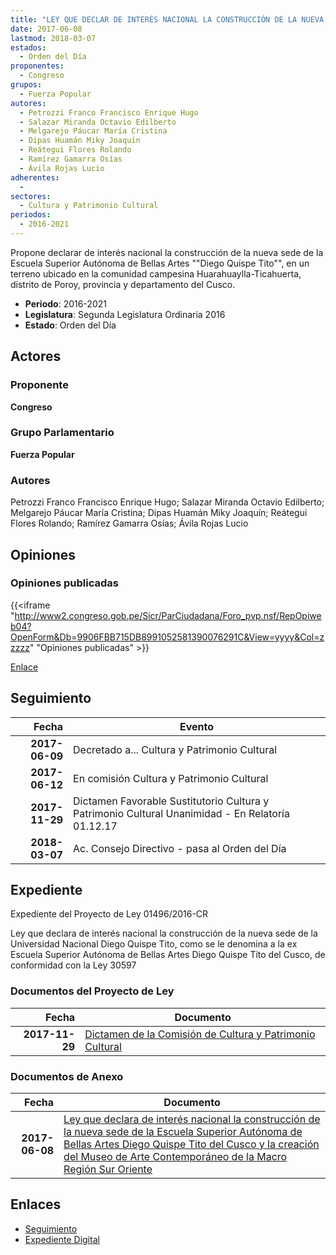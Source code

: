 ```yaml
---
title: "LEY QUE DECLAR DE INTERÉS NACIONAL LA CONSTRUCCIÓN DE LA NUEVA SEDE DE LA ESCUELA SUPERIOR AUTÓNOMA DE BELLAS ARTES 'DIEGO QUISPE TITO' DEL CUSCO Y LA CREACIÓN DEL MUSEO DE ARTE CONTEMPORÁNEO DE LA MACRO REGIÓN SUR ORIENTE"
date: 2017-06-08
lastmod: 2018-03-07
estados: 
  - Orden del Día
proponentes: 
  - Congreso
grupos: 
  - Fuerza Popular
autores: 
  - Petrozzi Franco Francisco Enrique Hugo
  - Salazar Miranda Octavio Edilberto
  - Melgarejo Páucar María Cristina
  - Dipas Huamán Miky Joaquín
  - Reátegui Flores Rolando
  - Ramírez Gamarra Osías
  - Ávila Rojas Lucio
adherentes: 
  - 
sectores: 
  - Cultura y Patrimonio Cultural
periodos: 
  - 2016-2021
---
```


Propone declarar de interés nacional la construcción de la nueva sede de la Escuela Superior Autónoma de Bellas Artes ""Diego Quispe Tito"", en un terreno ubicado en la comunidad campesina Huarahuaylla-Ticahuerta, distrito de Poroy, provincia y departamento del Cusco.

- **Periodo**: 2016-2021
- **Legislatura**: Segunda Legislatura Ordinaria 2016
- **Estado**: Orden del Día

## Actores

### Proponente

**Congreso**

### Grupo Parlamentario

**Fuerza Popular**

### Autores

Petrozzi Franco Francisco Enrique Hugo; Salazar Miranda Octavio Edilberto; Melgarejo Páucar María Cristina; Dipas Huamán Miky Joaquín; Reátegui Flores Rolando; Ramírez Gamarra Osías; Ávila Rojas Lucio


## Opiniones

### Opiniones publicadas

{{<iframe "http://www2.congreso.gob.pe/Sicr/ParCiudadana/Foro_pvp.nsf/RepOpiweb04?OpenForm&Db=9906FBB715DB8991052581390076291C&View=yyyy&Col=zzzzz" "Opiniones publicadas" >}}

[Enlace](http://www2.congreso.gob.pe/Sicr/ParCiudadana/Foro_pvp.nsf/RepOpiweb04?OpenForm&Db=9906FBB715DB8991052581390076291C&View=yyyy&Col=zzzzz)

## Seguimiento

| Fecha | Evento |
|------:|--------|
| **2017-06-09** | Decretado a... Cultura y Patrimonio Cultural|
| **2017-06-12** | En comisión Cultura y Patrimonio Cultural|
| **2017-11-29** | Dictamen Favorable Sustitutorio Cultura y Patrimonio Cultural Unanimidad - En Relatoría 01.12.17|
| **2018-03-07** | Ac. Consejo Directivo - pasa al Orden del Día|


## Expediente

Expediente del Proyecto de Ley 01496/2016-CR

Ley que declara de interés nacional la construcción de la nueva sede de la Universidad Nacional Diego Quispe Tito, como se le denomina a la ex Escuela Superior Autónoma de Bellas Artes Diego Quispe Tito del Cusco, de conformidad con la Ley 30597


### Documentos del Proyecto de Ley

| Fecha | Documento |
|------:|--------|
| **2017-11-29** | [Dictamen de la Comisión de Cultura y Patrimonio Cultural](http://www.leyes.congreso.gob.pe/Documentos/2016_2021/Dictamenes/Proyectos_de_Ley/01496DC05MAY20171129.pdf) |

### Documentos de Anexo

| Fecha | Documento |
|------:|--------|
| **2017-06-08** | [Ley que declara de interés nacional la construcción de la nueva sede de la Escuela Superior Autónoma de Bellas Artes Diego Quispe Tito del Cusco y la creación del Museo de Arte Contemporáneo de la Macro Región Sur Oriente](http://www.leyes.congreso.gob.pe/Documentos/2016_2021/Proyectos_de_Ley_y_de_Resoluciones_Legislativas/PL0149620170608.pdf) |

## Enlaces 

- [Seguimiento](http://www2.congreso.gob.pe/Sicr/TraDocEstProc/CLProLey2016.nsf/f7fff46988ca05b1052578e100829cc7/336ee59bd83c29a60525813a00001964?OpenDocument)
- [Expediente Digital](http://www2.congreso.gob.pe/Sicr/TraDocEstProc/CLProLey2016.nsf/f7fff46988ca05b1052578e100829cc7/336ee59bd83c29a60525813a00001964?OpenDocument&Click=05257FB7005EB655.eb71d0cf91d8294e05256cdf006b5706/$Body/0.1C6C)
